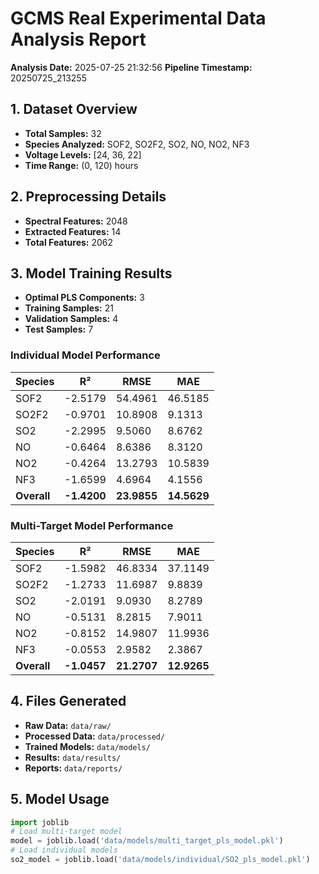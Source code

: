 # GCMS Real Experimental Data Analysis Report

**Analysis Date:** 2025-07-25 21:32:56
**Pipeline Timestamp:** 20250725_213255

## 1. Dataset Overview

- **Total Samples:** 32
- **Species Analyzed:** SOF2, SO2F2, SO2, NO, NO2, NF3
- **Voltage Levels:** [24, 36, 22]
- **Time Range:** (0, 120) hours

## 2. Preprocessing Details

- **Spectral Features:** 2048
- **Extracted Features:** 14
- **Total Features:** 2062

## 3. Model Training Results

- **Optimal PLS Components:** 3
- **Training Samples:** 21
- **Validation Samples:** 4
- **Test Samples:** 7

### Individual Model Performance

| Species | R² | RMSE | MAE |
|---------|----|----- |-----|
| SOF2 | -2.5179 | 54.4961 | 46.5185 |
| SO2F2 | -0.9701 | 10.8908 | 9.1313 |
| SO2 | -2.2995 | 9.5060 | 8.6762 |
| NO | -0.6464 | 8.6386 | 8.3120 |
| NO2 | -0.4264 | 13.2793 | 10.5839 |
| NF3 | -1.6599 | 4.6964 | 4.1556 |
| **Overall** | **-1.4200** | **23.9855** | **14.5629** |

### Multi-Target Model Performance

| Species | R² | RMSE | MAE |
|---------|----|----- |-----|
| SOF2 | -1.5982 | 46.8334 | 37.1149 |
| SO2F2 | -1.2733 | 11.6987 | 9.8839 |
| SO2 | -2.0191 | 9.0930 | 8.2789 |
| NO | -0.5131 | 8.2815 | 7.9011 |
| NO2 | -0.8152 | 14.9807 | 11.9936 |
| NF3 | -0.0553 | 2.9582 | 2.3867 |
| **Overall** | **-1.0457** | **21.2707** | **12.9265** |

## 4. Files Generated

- **Raw Data:** `data/raw/`
- **Processed Data:** `data/processed/`
- **Trained Models:** `data/models/`
- **Results:** `data/results/`
- **Reports:** `data/reports/`

## 5. Model Usage

```python
import joblib
# Load multi-target model
model = joblib.load('data/models/multi_target_pls_model.pkl')
# Load individual models
so2_model = joblib.load('data/models/individual/SO2_pls_model.pkl')
```

